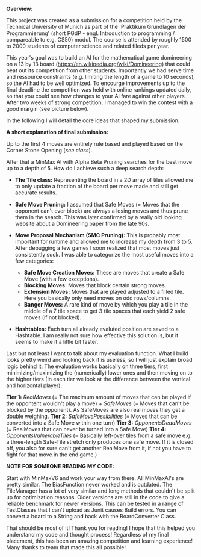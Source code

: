**Overview:**

This project was created as a submission for a competition held by the Technical University of Munich as part of the 'Praktikum Grundlagen der Programmierung' (short PGdP - engl. Introduction to programming / compareable to e.g. CS50) modul. The course is attended by roughly 1500 to 2000 students of computer science and related fileds per year.

This year's goal was to build an AI for the mathematical game domineering on a 13 by 13 board (https://en.wikipedia.org/wiki/Domineering) that could beat out its competition from other students. Importantly we had serve time and ressource constraints (e.g. limiting the length of a game to 10 seconds), so the AI had to be well optimized. To encourge improvements up to the final deadline the competition was held with online rankings updated daily, so that you could see how changes to your AI fare against other players. After two weeks of strong competition, I managed to win the contest with a good margin (see picture below).

In the following I will detail the core ideas that shaped my submission.

**A short explanation of final submission:**

Up to the first 4 moves are entirely rule based and played based on 
the Corner Stone Opening (_see class_).

After that a MinMax AI with Alpha Beta Pruning searches 
for the best move up to a depth of 5. How do I achieve such a deep search depth:

- **The Tile class:** Representing the board in a 2D array of tiles allowed me
to only update a fraction of the board per move made and still get accurate results.

- **Safe Move Pruning:** I assumed that Safe Moves
(= Moves that the opponent can't ever block) are always a losing moves and 
thus prune them in the search. This was later confirmed by a really old 
looking website about a Domineering paper from the late 90s.

- **Move Proposal Mechanism (SMC Pruning):** This is probably most important for 
runtime and allowed me to increase my depth from 3 to 5. After debugging a few games I soon realized
that most moves just consistently suck. I was able to categorize the most useful moves
into a few categories:
    - **Safe Move Creation Moves:** These are moves that create a Safe Move
    (with a few exceptions).
    - **Blocking Moves:** Moves that block certain strong moves.
    - **Extension Moves:** Moves that are played adjusted to a filled tile. Here
    you basically only need moves on odd rows/columns.
    - **Banger Moves:** A rare kind of move by which you play a tile in the middle
    of a 7 tile space to get 3 tile spaces that each yield 2 safe moves (if not blocked).
    
- **Hashtables:** Each turn all already evaluted position are saved to a Hashtable.
I am really not sure how effective this solution is, but it seems to make it a 
little bit faster.


Last but not least I want to talk about my evaluation function. What I build looks 
pretty weird and looking back it is useless, so I will just explain broad logic behind it.
The evaluation works basically on three tiers, first minimizing/maximizing the
(numerically) lower ones and then moving on to the higher tiers
(In each tier we look at the difference between the vertical and horizontal player).

**Tier 1:** _RealMoves_ (= The maximum amount of moves 
that can be played if the oppontent wouldn't play a move) + _SafeMoves_ (= Moves that can't be blocked by the opponent). As SafeMoves
are also real moves they get a double weighing.
**Tier 2:** _SafeMovePossibilities_ (= Moves that can be converted into a Safe Move within one turn)
**Tier 3:** _OpponentsDeadMoves_  (= RealMoves that can never be turned into a Safe Move)
**Tier 4:** _OpponentsVulnerableTiles_ (= Basically left-over tiles from a safe move e.g.
a three-length Safe-Tile stretch only produces one safe move. If it is closed off, you
also for sure can't get another RealMove from it, if not you have to fight for
that move in the end game.)

**NOTE FOR SOMEONE READING MY CODE:**

Start with MinMaxV6 and work your way from there. All MinMaxAI's are pretty similar.
The BiasFunction never worked and is outdated. The TileManager has a lot of very similar
and long methods that couldn't be split up for optimization reasons. Older versions are
still in the code to give a reliable benchmark for newer versions.
This can be tested in a range of TestClasses that I can't upload as Junit causes Build errors.
You can convert a board to a String and back with the BoardConverter Class.

That should be most of it!
Thank you for reading! I hope that this helped you understand my code and thought process!
Regardless of my final placement, this has been an amazing competition and learning experience!
Many thanks to team that made this all possible!
